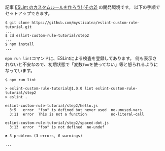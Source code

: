 記事 [ESLint のカスタムルールを作ろう! (その2)](http://qiita.com/mysticatea/items/ad56371fa9e17dccac46) の開発環境です。
以下の手順でセットアップできます。

```:shell
$ git clone https://github.com/mysticatea/eslint-custom-rule-tutorial.git
...
$ cd eslint-custom-rule-tutorial/step2
...
$ npm install
...
```

`npm run lint`コマンドに、ESLintによる検査を登録してあります。
何も表示されないと不安なので、初期状態で「変数`foo`を使ってない」等と怒られるようになっています。

```
$ npm run lint

> eslint-custom-rule-tutorial@1.0.0 lint eslint-custom-rule-tutorial/step2
> eslint .

eslint-custom-rule-tutorial/step2/hello.js
  3:5   error  "foo" is defined but never used  no-unused-vars
  3:11  error  This is not a function           no-literal-call

eslint-custom-rule-tutorial/step2/spaced-dot.js
  3:13  error  "foo" is not defined  no-undef

✖ 3 problems (3 errors, 0 warnings)

...
```

